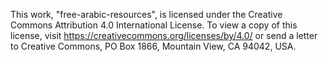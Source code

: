 This work, "free-arabic-resources", is licensed under the
Creative Commons Attribution 4.0 International License. To view a copy of
this license, visit https://creativecommons.org/licenses/by/4.0/ or send
a letter to Creative Commons, PO Box 1866, Mountain View, CA 94042, USA.
